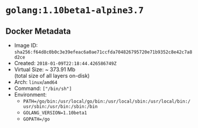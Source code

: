 # `golang:1.10beta1-alpine3.7`

## Docker Metadata

- Image ID: `sha256:f64d8c0b0c3e39efeac6a0ae71ccfda704826795720e71b9352c8e42c7a8d2ce`
- Created: `2018-01-09T22:18:44.426586749Z`
- Virtual Size: ~ 373.91 Mb  
  (total size of all layers on-disk)
- Arch: `linux`/`amd64`
- Command: `["/bin/sh"]`
- Environment:
  - `PATH=/go/bin:/usr/local/go/bin:/usr/local/sbin:/usr/local/bin:/usr/sbin:/usr/bin:/sbin:/bin`
  - `GOLANG_VERSION=1.10beta1`
  - `GOPATH=/go`
